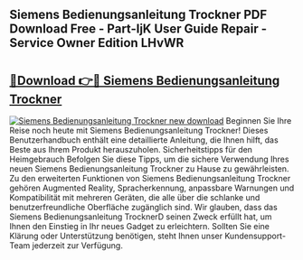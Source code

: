 ## Siemens Bedienungsanleitung Trockner PDF Download Free - Part-IjK User Guide Repair - Service Owner Edition LHvWR

# <h2><a href="http://df4vrd.blite.top/?on=Siemens+Bedienungsanleitung+Trockner">🔗Download 👉🔴 Siemens Bedienungsanleitung Trockner</a></h2>

[![Siemens Bedienungsanleitung Trockner new download](https://i.imgur.com/lujVjoI.png)](http://df4vrd.blite.top/?on=Siemens+Bedienungsanleitung+Trockner)
Beginnen Sie Ihre Reise noch heute mit Siemens Bedienungsanleitung Trockner! Dieses Benutzerhandbuch enthält eine detaillierte Anleitung, die Ihnen hilft, das Beste aus Ihrem Produkt herauszuholen. Sicherheitstipps für den Heimgebrauch Befolgen Sie diese Tipps, um die sichere Verwendung Ihres neuen Siemens Bedienungsanleitung Trockner zu Hause zu gewährleisten. Zu den erweiterten Funktionen von Siemens Bedienungsanleitung Trockner gehören Augmented Reality, Spracherkennung, anpassbare Warnungen und Kompatibilität mit mehreren Geräten, die alle über die schlanke und benutzerfreundliche Oberfläche zugänglich sind. Wir glauben, dass das Siemens Bedienungsanleitung TrocknerD seinen Zweck erfüllt hat, um Ihnen den Einstieg in Ihr neues Gadget zu erleichtern. Sollten Sie eine Klärung oder Unterstützung benötigen, steht Ihnen unser Kundensupport-Team jederzeit zur Verfügung.
